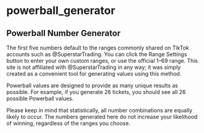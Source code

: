 # powerball_generator
## Powerball Number Generator
The first five numbers default to the ranges commonly shared on TikTok accounts such as @SuperstarTrading. You can click the Range Settings button to enter your own custom ranges, or use the official 1–69 range. This site is not affiliated with @SuperstarTrading in any way; it was simply created as a convenient tool for generating values using this method.

Powerball values are designed to provide as many unique results as possible. For example, if you generate 26 tickets, you should see all 26 possible Powerball values.

Please keep in mind that statistically, all number combinations are equally likely to occur. The numbers generated here do not increase your likelihood of winning, regardless of the ranges you choose.
